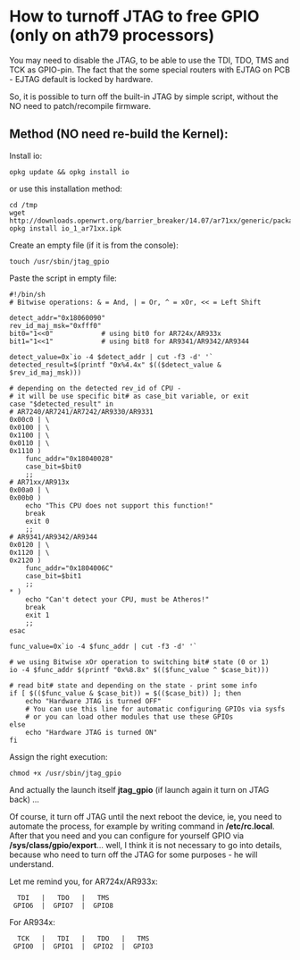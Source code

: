 # How to turnoff JTAG to free GPIO (only on ath79 processors)

You may need to disable the JTAG, to be able to use the TDI, TDO, TMS and TCK as GPIO-pin. The fact that the some special routers with EJTAG on PCB - EJTAG default is locked by hardware.

So, it is possible to turn off the built-in JTAG by simple script, without the NO need to patch/recompile firmware.

## Method (NO need re-build the Kernel):

Install io:

```
opkg update && opkg install io
```

or use this installation method:

```
cd /tmp
wget http://downloads.openwrt.org/barrier_breaker/14.07/ar71xx/generic/packages/oldpackages/io_1_ar71xx.ipk
opkg install io_1_ar71xx.ipk
```

Create an empty file (if it is from the console):

```
touch /usr/sbin/jtag_gpio
```

Paste the script in empty file:

```
#!/bin/sh
# Bitwise operations: & = And, | = Or, ^ = xOr, << = Left Shift
 
detect_addr="0x18060090"
rev_id_maj_msk="0xfff0"
bit0="1<<0"            # using bit0 for AR724x/AR933x
bit1="1<<1"            # using bit8 for AR9341/AR9342/AR9344
 
detect_value=0x`io -4 $detect_addr | cut -f3 -d' '`
detected_result=$(printf "0x%4.4x" $(($detect_value & $rev_id_maj_msk)))
 
# depending on the detected rev_id of CPU -
# it will be use specific bit# as case_bit variable, or exit
case "$detected_result" in
# AR7240/AR7241/AR7242/AR9330/AR9331
0x00c0 | \
0x0100 | \
0x1100 | \
0x0110 | \
0x1110 )
    func_addr="0x18040028"
    case_bit=$bit0
    ;;
# AR71xx/AR913x
0x00a0 | \
0x00b0 )
    echo "This CPU does not support this function!"
    break
    exit 0
    ;;
# AR9341/AR9342/AR9344
0x0120 | \
0x1120 | \
0x2120 )
    func_addr="0x1804006C"
    case_bit=$bit1
    ;;
* )
    echo "Can't detect your CPU, must be Atheros!"
    break
    exit 1
    ;;
esac
 
func_value=0x`io -4 $func_addr | cut -f3 -d' '`
 
# we using Bitwise xOr operation to switching bit# state (0 or 1)
io -4 $func_addr $(printf "0x%8.8x" $(($func_value ^ $case_bit)))
 
# read bit# state and depending on the state - print some info
if [ $(($func_value & $case_bit)) = $(($case_bit)) ]; then
    echo "Hardware JTAG is turned OFF"
    # You can use this line for automatic configuring GPIOs via sysfs
    # or you can load other modules that use these GPIOs
else
    echo "Hardware JTAG is turned ON"
fi
```

Assign the right execution:

```
chmod +x /usr/sbin/jtag_gpio
```

And actually the launch itself **jtag\_gpio** (if launch again it turn on JTAG back) ...

Of course, it turn off JTAG until the next reboot the device, ie, you need to automate the process, for example by writing command in **/etc/rc.local**. After that you need and you can configure for yourself GPIO via **/sys/class/gpio/export**... well, I think it is not necessary to go into details, because who need to turn off the JTAG for some purposes - he will understand.

Let me remind you, for AR724x/AR933x:

```
  TDI   |   TDO   |   TMS
 GPIO6  |  GPIO7  |  GPIO8
```

For AR934x:

```
  TCK   |   TDI   |   TDO   |   TMS
 GPIO0  |  GPIO1  |  GPIO2  |  GPIO3
```
